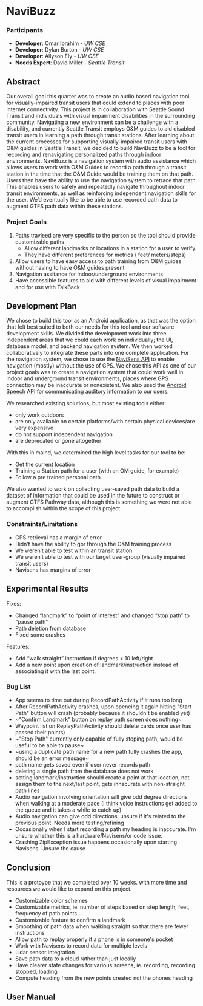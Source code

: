# NaviBuzz
### Participants
* **Developer**: Omar Ibrahim - _UW CSE_
* **Developer**: Dylan Burton - _UW CSE_
* **Developer**: Allyson Ely - _UW CSE_
* **Needs Expert**: David Miller - _Seattle Transit_

## Abstract
Our overall goal this quarter was to create an audio based navigation tool for visually-impaired transit users that could extend to places with poor internet connectivity. This project is in collaboration with Seattle Sound Transit and individuals with visual impairment disabilities in the surrounding community. Navigating a new environment can be a challenge with a disability, and currently Seattle Transit employs O&M guides to aid disabled transit users in learning a path through transit stations. After learning about the current processes for supporting visually-impaired transit users with O&M guides in Seattle Transit, we decided to build NaviBuzz to be a tool for recording and renavigating personalized paths through indoor environments. NaviBuzz is a navigation system with audio assistance which allows users to work with O&M Guides to record a path through a transit station in the time that the O&M Guide would be training them on that path. Users then have the ability to use the navigation system to retrace that path. This enables users to safely and repeatedly navigate throughout indoor transit environments, as well as reinforcing independent navigation skills for the user. We’d eventually like to be able to use recorded path data to augment GTFS path data within these stations.

### Project Goals
1. Paths travleed are very specific to the person so the tool should provide customizable paths
    - Allow different landmarks or locations in a station for a user to verify.  
    - They have different preferences for metrics ( feet/ meters/steps)  
2. Allow users to have easy access to path training from O&M guides without having to have O&M guides present
3. Navigation assitance for indoor/underground environments
4. Have accessible features to aid with different levels of visual impairment and for use with TalkBack

## Development Plan
We chose to build this tool as an Android application, as that was the option that felt best suited to both our needs for this tool and our software development skills. We divided the development work into three independent areas that we could each work on individually; the UI, database model, and backend navigation system. We then worked collaboratively to integrate these parts into one complete application. For the navigation system, we chose to use the [NaviSens API](https://www.navisens.com/) to enable navigation (mostly) without the use of GPS. We chose this API as one of our project goals was to create a navigation system that could work well in indoor and underground transit environments, places where GPS connection may be inaccurate or nonexistent. We also used the [Android Speech API](https://developer.android.com/reference/android/speech/package-summary) for communicating auditory information to our users.

We researched existing solutions, but most existing tools either: 
- only work outdoors
- are only available on certain platforms/with certain physical devices/are very expensive
- do not support independent navigation
- are deprecated or gone altogether

With this in maind, we determined the high level tasks for our tool to be:
- Get the current location
- Training a Station path for a user (with an OM guide, for example)
- Follow a pre trained personal path 

We also wanted to work on collecting user-saved path data to build a dataset of information that could be used in the future to construct or augment GTFS Pathway data, although this is something we were not able to accomplish within the scope of this project.

### Constraints/Limitations
- GPS retrieval has a margin of error
- Didn’t have the ability to gor through the O&M training process
- We weren’t able to test within an transit station
- We weren’t able to test with our target user-group (visually impaired transit users)
- Navisens has margins of error


## Experimental Results

Fixes:
- Changed “landmark” to “point of interest” and changed “stop path” to “pause path”
- Path deletion from database
- Fixed some crashes

Features:
- Add “walk straight” instruction if degrees < 10 left/right
- Add a new point upon creation of landmark/instruction instead of associating it with the last point. 


### Bug List
- App seems to time out during RecordPathActivity if it runs too long
- After RecordPathActivity crashes, upon openeing it again hitting "Start Path" button will crash (probably because it shouldn't be enabled yet)
- ~"Confirm Landmark" button on replay path screen does nothing~ 
- Waypoint list on ReplayPathActivity should delete cards once user has passed their points)
- ~"Stop Path" currently only capable of fully stoping path, would be useful to be able to pause~
- ~using a duplicate path name for a new path fully crashes the app, should be an error message~
- path name gets saved even if user never records path
- deleting a single path from the database does not work
- setting landmark/instruction should create a point at that location, not assign them to the next/last point, gets innacurate with non-straight path lines
- Audio navigation involving orientation will give odd degree directions when walking at a moderate pace (I think voice instructions get added to the queue and it takes a while to catch up)
- Audio navigation can give odd directions, unsure if it's related to the previous point. Needs more testing/refining
- Occasionally when I start recording a path my heading is inaccurate. I'm unsure whether this is a hardware/Navisens/or code issue.
- Crashing ZipException issue happens occasionally upon starting Navisens. Unsure the cause

## Conclusion
This is a protoype that we completed over 10 weeks. with more time and resources we would like to expand on this project. 
- Customizable color schemes
- Customizable metrics, ie. number of steps based on step length, feet, frequency of path points
- Customizable feature to confirm a landmark
- Smoothing of path data when walking straight so that there are fewer instructions
- Allow path to replay properly if a phone is in someone's pocket
- Work with Navisens to record data for multiple levels 
- Lidar sensor integration
- Save path data to a cloud rather than just locally
- Have clearer state changes for various screens, ie. recording, recording stopped, loading
- Compute heading from the new points created not the phones heading

## User Manual
